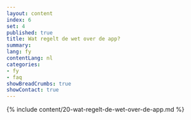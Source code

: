 ```yaml
---
layout: content
index: 6
set: 4
published: true
title: Wat regelt de wet over de app?
summary: 
lang: fy
contentLang: nl
categories:
- fy
- faq
showBreadCrumbs: true
showContact: true
---
```

{% include content/20-wat-regelt-de-wet-over-de-app.md %}
